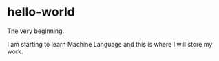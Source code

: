 # hello-world
The very beginning.

I am starting to learn Machine Language and this is where I will store my work.
